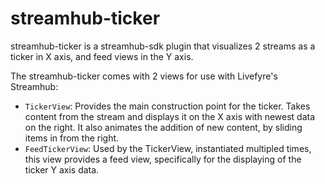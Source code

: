 # streamhub-ticker

streamhub-ticker is a streamhub-sdk plugin that visualizes 2 streams as a ticker in X axis, and feed views in the Y axis.

The streamhub-ticker comes with 2 views for use with Livefyre's Streamhub:

+ ```TickerView```: Provides the main construction point for the ticker. Takes content from the stream and displays it on the X axis with newest data on the right. It also animates the addition of new content, by sliding items in from the right.
+ ```FeedTickerView```: Used by the TickerView, instantiated multipled times, this view provides a feed view, specifically for the displaying of the ticker Y axis data.
